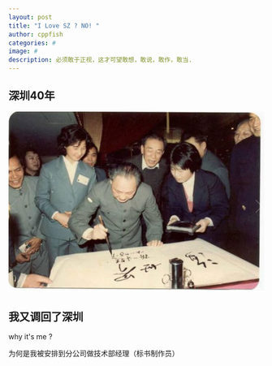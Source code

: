 ```yaml
---
layout: post
title: "I Love SZ ? NO! " 
author: cppfish
categories: #
image: #
description: 必须敢于正视，这才可望敢想，敢说，敢作，敢当.
---
```



## 深圳40年

![](/images/sea-world.jpg)



## 我又调回了深圳


why it's me ?

为何是我被安排到分公司做技术部经理（标书制作员）